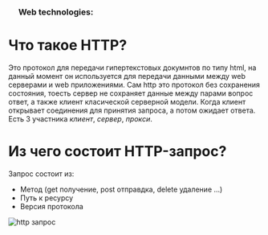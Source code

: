 <h3>
  <img src="./assets/WWW.png" width="16" height="16" />
  <span>Web technologies:</span>
</h3>

# Что такое HTTP? 
 Это протокол для передачи гипертекстовых докумнтов по типу html, на данный момент он используется для передачи данными между web серверами и web приложениями. Сам http это протокол без сохранения состояния, тоесть сервер не сохраняет данные между парами вопрос ответ, а также клиент класической серверной модели. Когда клиент открывает соединения для принятия запроса, а потом ожидает ответа. Есть 3 участника *клиент*, *сервер*, *прокси*. 

 # Из чего состоит HTTP-запрос?
Запрос состоит из:
 - Метод (get получение, post отправдка, delete удаление ...)
 - Путь к ресурсу
 - Версия протокола
 
 ![http запрос](https://mdn.mozillademos.org/files/13687/HTTP_Request.png)